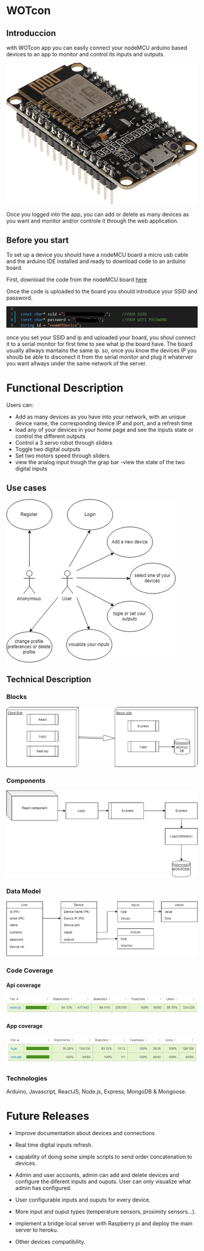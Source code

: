 # WOTcon

## Introduccion

with WOTcon app you can easily connect your nodeMCU arduino based devices to an app to monitor and control its inputs and outputs.

![NodeMCU](images/nodeMCU.png)

Once you logged into the app, you can add or delete as many devices as you want and monitor and/or controle it through the web application.

## Before you start

To set up a device you should have a nodeMCU board a micro usb cable and the arduino IDE installed and ready to download code to an arduino board.

First, download the code from the nodeMCU board [here](../../WOT-arduino/wotdevice)

Once  the code is uploaded to the board you should introduce your SSID and password.


![ssid](images/ssid.png)

once you set your SSID and ip and uploaded your board, you shoul connect it to a serial monitor for first time to see what ip the board have. The board usually allways mantains the same ip. so, once you know the devices IP you shoulb be able to disconect it from the serial monitor and plug it whaterver you want allways under the same network of the server.


# Functional Description

Users can:

- Add as many devices as you have into your network, with an unique device name, the corresponding device IP and port, and a refresh time
- load any of your devices in your home page and see the inputs state or control the different outputs
- Control a 3 servo robot through sliders
- Toggle two digital outputs
- Set two motors speed through sliders
- view the analog input trough the grap bar
-view the state of the two digital inputs

## Use cases

![use cases](images/FuntionalDescription.png)


## Technical Description

### Blocks

![Blocks](images/Blocks.png)

### Components

![Components](images/Component.png)

### Data Model

![Data Model](images/DataModels.png)

### Code Coverage

#### Api coverage

![Api coverage](images/apiCoverage.png)


#### App coverage

![App coverage](images/appCoverage.png)

### Technologies

Arduino, Javascript, ReactJS, Node.js, Express, MongoDB & Mongoose.

# Future Releases

- Improve documentation about devices and connections

- Real time digital inputs refresh.

- capability of doing some simple scripts to send order concatenation to devices.

- Admin and user accounts, admin can add and delete devices and configure the diferent inputs and ouputs. User can only visualize what admin has configured.

- User configurable inputs and ouputs for every device.

- More input and ouput types (temperature sensors, proximity sensors...).

- implement a bridge local server with Raspberry pi and deploy the main server to heroku.

- Other devices compatibility.
